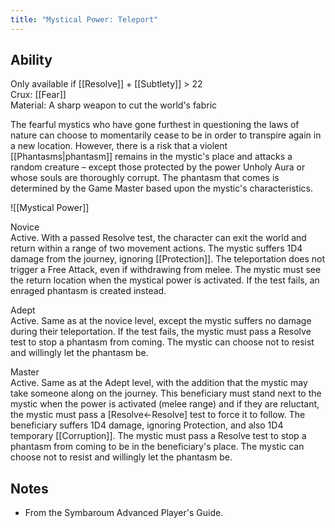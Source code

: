 ```yaml
---
title: "Mystical Power: Teleport"
---
```

## Ability
Only available if [[Resolve]] + [[Subtlety]] > 22<br>Crux: [[Fear]]<br>Material: A sharp weapon to cut the world's fabric

The fearful mystics who have gone furthest in questioning the laws of nature can choose to momentarily cease to be in order to transpire again in a new location. However, there is a risk that a violent [[Phantasms|phantasm]] remains in the mystic's place and attacks a random creature – except those protected by the power Unholy Aura or whose souls are thoroughly corrupt. The phantasm that comes is determined by the Game Master based upon the mystic's characteristics.

![[Mystical Power]]

Novice<br>Active. With a passed Resolve test, the character can exit the world and return within a range of two movement actions. The mystic suffers 1D4 damage from the journey, ignoring [[Protection]]. The teleportation does not trigger a Free Attack, even if withdrawing from melee. The mystic must see the return location when the mystical power is activated. If the test fails, an enraged phantasm is created instead.

Adept<br>Active. Same as at the novice level, except the mystic suffers no damage during their teleportation. If the test fails, the mystic must pass a Resolve test to stop a phantasm from coming. The mystic can choose not to resist and willingly let the phantasm be.

Master<br>Active. Same as at the Adept level, with the addition that the mystic may take someone along on the journey. This beneficiary must stand next to the mystic when the power is activated (melee range) and if they are reluctant, the mystic must pass a \[Resolve←Resolve\] test to force it to follow. The beneficiary suffers 1D4 damage, ignoring Protection, and also 1D4 temporary [[Corruption]]. The mystic must pass a Resolve test to stop a phantasm from coming to be in the beneficiary's place. The mystic can choose not to resist and willingly let the phantasm be.
## Notes
* From the Symbaroum Advanced Player's Guide.